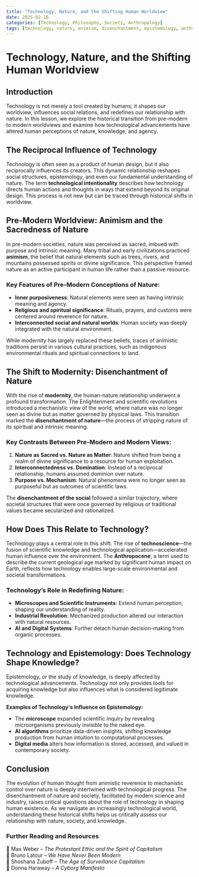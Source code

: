 ```yaml
---
title: "Technology, Nature, and the Shifting Human Worldview"
date: 2025-02-16
categories: [Technology, Philosophy, Society, Anthropology]
tags: [technology, nature, animism, disenchantment, epistemology, anthropocene, technoscience]
---
```


# Technology, Nature, and the Shifting Human Worldview

## Introduction
Technology is not merely a tool created by humans; it shapes our worldview, influences social relations, and redefines our relationship with nature. In this lesson, we explore the historical transition from pre-modern to modern worldviews and examine how technological advancements have altered human perceptions of nature, knowledge, and agency.

## The Reciprocal Influence of Technology 
Technology is often seen as a product of human design, but it also reciprocally influences its creators. This dynamic relationship reshapes social structures, epistemology, and even our fundamental understanding of nature. The term **technological intentionality** describes how technology directs human actions and thoughts in ways that extend beyond its original design. This process is not new but can be traced through historical shifts in worldview.

## Pre-Modern Worldview: Animism and the Sacredness of Nature
In pre-modern societies, nature was perceived as sacred, imbued with purpose and intrinsic meaning. Many tribal and early civilizations practiced **animism**, the belief that natural elements such as trees, rivers, and mountains possessed spirits or divine significance. This perspective framed nature as an active participant in human life rather than a passive resource.

### Key Features of Pre-Modern Conceptions of Nature:
- **Inner purposiveness**: Natural elements were seen as having intrinsic meaning and agency.
- **Religious and spiritual significance**: Rituals, prayers, and customs were centered around reverence for nature.
- **Interconnected social and natural worlds**: Human society was deeply integrated with the natural environment.

While modernity has largely replaced these beliefs, traces of animistic traditions persist in various cultural practices, such as indigenous environmental rituals and spiritual connections to land.

## The Shift to Modernity: Disenchantment of Nature
With the rise of **modernity**, the human-nature relationship underwent a profound transformation. The Enlightenment and scientific revolutions introduced a mechanistic view of the world, where nature was no longer seen as divine but as matter governed by physical laws. This transition marked the **disenchantment of nature**—the process of stripping nature of its spiritual and intrinsic meaning.

### Key Contrasts Between Pre-Modern and Modern Views:
1. **Nature as Sacred vs. Nature as Matter**: Nature shifted from being a realm of divine significance to a resource for human exploitation.
2. **Interconnectedness vs. Domination**: Instead of a reciprocal relationship, humans assumed dominion over nature.
3. **Purpose vs. Mechanism**: Natural phenomena were no longer seen as purposeful but as outcomes of scientific laws.

The **disenchantment of the social** followed a similar trajectory, where societal structures that were once governed by religious or traditional values became secularized and rationalized.

## How Does This Relate to Technology?
Technology plays a central role in this shift. The rise of **technoscience**—the fusion of scientific knowledge and technological application—accelerated human influence over the environment. The **Anthropocene**, a term used to describe the current geological age marked by significant human impact on Earth, reflects how technology enables large-scale environmental and societal transformations.

### Technology’s Role in Redefining Nature:
- **Microscopes and Scientific Instruments**: Extend human perception, shaping our understanding of reality.
- **Industrial Revolution**: Mechanized production altered our interaction with natural resources.
- **AI and Digital Systems**: Further detach human decision-making from organic processes.

## Technology and Epistemology: Does Technology Shape Knowledge?
Epistemology, or the study of knowledge, is deeply affected by technological advancements. Technology not only provides tools for acquiring knowledge but also influences what is considered legitimate knowledge.

**Examples of Technology's Influence on Epistemology:**
- The **microscope** expanded scientific inquiry by revealing microorganisms previously invisible to the naked eye.
- **AI algorithms** prioritize data-driven insights, shifting knowledge production from human intuition to computational processes.
- **Digital media** alters how information is stored, accessed, and valued in contemporary society.

## Conclusion
The evolution of human thought from animistic reverence to mechanistic control over nature is deeply intertwined with technological progress. The disenchantment of nature and society, facilitated by modern science and industry, raises critical questions about the role of technology in shaping human existence. As we navigate an increasingly technological world, understanding these historical shifts helps us critically assess our relationship with nature, society, and knowledge.

### Further Reading and Resources
📌 Max Weber – *The Protestant Ethic and the Spirit of Capitalism*  
📌 Bruno Latour – *We Have Never Been Modern*  
📌 Shoshana Zuboff – *The Age of Surveillance Capitalism*  
📌 Donna Haraway – *A Cyborg Manifesto*  
